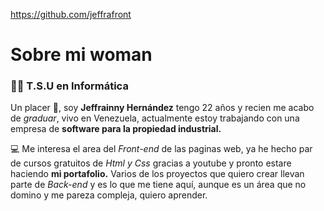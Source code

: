 https://github.com/jeffrafront 

# Sobre mi woman
### 👩‍🎓 T.S.U en Informática

Un placer 🤝, soy **Jeffrainny Hernández** tengo 22 años y recien me acabo de *graduar*, vivo en Venezuela, actualmente estoy trabajando con una empresa de **software para la propiedad industrial.**

💻 Me interesa el area del *Front-end* de las paginas web, ya he hecho par de cursos gratuitos de *Html y Css* gracias a youtube y pronto estare haciendo **mi portafolio.** Varios de los proyectos que quiero crear llevan parte de *Back-end* y es lo que me tiene aquí, aunque es un área que no domino y me pareza compleja, quiero aprender.


